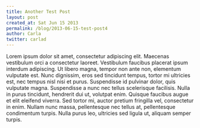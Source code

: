 ```yaml
---
title: Another Test Post
layout: post
created_at: Sat Jun 15 2013
permalink: /blog/2013-06-15-test-post4
author: Carla
twitter: carlad
---
```



Lorem ipsum dolor sit amet, consectetur adipiscing elit. Maecenas vestibulum orci a consectetur laoreet. Vestibulum faucibus placerat ipsum interdum adipiscing. Ut libero magna, tempor non ante non, elementum vulputate est. Nunc dignissim, eros sed tincidunt tempus, tortor mi ultricies est, nec tempus nisl nisi et purus. Suspendisse id pulvinar dolor, quis vulputate magna. Suspendisse a nunc nec tellus scelerisque facilisis. Nulla in purus tincidunt, hendrerit dui ut, volutpat enim. Quisque faucibus augue et elit eleifend viverra. Sed tortor mi, auctor pretium fringilla vel, consectetur in enim. Nullam nunc massa, pellentesque nec tellus at, pellentesque condimentum turpis. Nulla purus leo, ultricies sed ligula ut, aliquam semper turpis.















